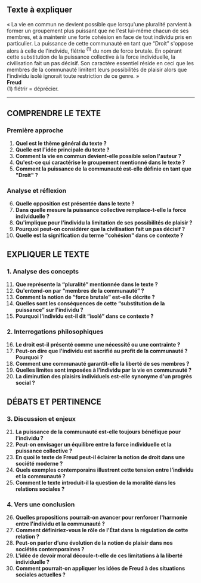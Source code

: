 ## Texte à expliquer

« La vie en commun ne devient possible que lorsqu'une pluralité parvient à former un groupement plus puissant que ne l'est lui-même chacun de ses membres, et à maintenir une forte cohésion en face de tout individu pris en particulier. La puissance de cette communauté en tant que “Droit” s'oppose alors à celle de l'individu, flétrie&nbsp;<sup>(1)</sup> du nom de force brutale. En opérant cette substitution de la puissance collective à la force individuelle, la civilisation fait un pas décisif. Son caractère essentiel réside en ceci que les membres de la communauté limitent leurs possibilités de plaisir alors que l'individu isolé ignorait toute restriction de ce genre. »  
**Freud**  
(1) flétrir = déprécier.

---

## COMPRENDRE LE TEXTE

### Première approche

1. **Quel est le thème général du texte ?**  
2. **Quelle est l'idée principale du texte ?**  
3. **Comment la vie en commun devient-elle possible selon l'auteur ?**  
4. **Qu'est-ce qui caractérise le groupement mentionné dans le texte ?**  
5. **Comment la puissance de la communauté est-elle définie en tant que "Droit" ?**  

### Analyse et réflexion

6. **Quelle opposition est présentée dans le texte ?**  
7. **Dans quelle mesure la puissance collective remplace-t-elle la force individuelle ?**  
8. **Qu'implique pour l'individu la limitation de ses possibilités de plaisir ?**  
9. **Pourquoi peut-on considérer que la civilisation fait un pas décisif ?**  
10. **Quelle est la signification du terme "cohésion" dans ce contexte ?**  

## EXPLIQUER LE TEXTE

### 1. Analyse des concepts

11. **Que représente la “pluralité” mentionnée dans le texte ?**  
12. **Qu'entend-on par “membres de la communauté” ?**  
13. **Comment la notion de “force brutale” est-elle décrite ?**  
14. **Quelles sont les conséquences de cette “substitution de la puissance” sur l'individu ?**  
15. **Pourquoi l'individu est-il dit “isolé” dans ce contexte ?**  

### 2. Interrogations philosophiques

16. **Le droit est-il présenté comme une nécessité ou une contrainte ?**  
17. **Peut-on dire que l'individu est sacrifié au profit de la communauté ? Pourquoi ?**  
18. **Comment une communauté garantit-elle la liberté de ses membres ?**  
19. **Quelles limites sont imposées à l’individu par la vie en communauté ?**  
20. **La diminution des plaisirs individuels est-elle synonyme d'un progrès social ?**  

## DÉBATS ET PERTINENCE

### 3. Discussion et enjeux

21. **La puissance de la communauté est-elle toujours bénéfique pour l’individu ?**  
22. **Peut-on envisager un équilibre entre la force individuelle et la puissance collective ?**  
23. **En quoi le texte de Freud peut-il éclairer la notion de droit dans une société moderne ?**  
24. **Quels exemples contemporains illustrent cette tension entre l’individu et la communauté ?**  
25. **Comment le texte introduit-il la question de la moralité dans les relations sociales ?**  

### 4. Vers une conclusion

26. **Quelles propositions pourrait-on avancer pour renforcer l'harmonie entre l'individu et la communauté ?**  
27. **Comment définiriez-vous le rôle de l'État dans la régulation de cette relation ?**  
28. **Peut-on parler d’une évolution de la notion de plaisir dans nos sociétés contemporaines ?**  
29. **L'idée de devoir moral découle-t-elle de ces limitations à la liberté individuelle ?**  
30. **Comment pourrait-on appliquer les idées de Freud à des situations sociales actuelles ?**  